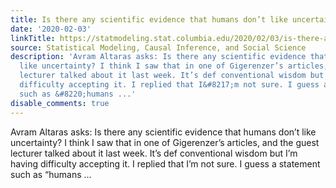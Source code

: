 ```yaml
---
title: Is there any scientific evidence that humans don’t like uncertainty?
date: '2020-02-03'
linkTitle: https://statmodeling.stat.columbia.edu/2020/02/03/is-there-any-scientific-evidence-that-humans-dont-like-uncertainty/
source: Statistical Modeling, Causal Inference, and Social Science
description: 'Avram Altaras asks: Is there any scientific evidence that humans don’t
  like uncertainty? I think I saw that in one of Gigerenzer’s articles, and the guest
  lecturer talked about it last week. It’s def conventional wisdom but I’m having
  difficulty accepting it. I replied that I&#8217;m not sure. I guess a statement
  such as &#8220;humans ...'
disable_comments: true
---
```

Avram Altaras asks: Is there any scientific evidence that humans don’t like uncertainty? I think I saw that in one of Gigerenzer’s articles, and the guest lecturer talked about it last week. It’s def conventional wisdom but I’m having difficulty accepting it. I replied that I&#8217;m not sure. I guess a statement such as &#8220;humans ...